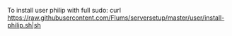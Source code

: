 To install user philip with full sudo:
 curl https://raw.githubusercontent.com/Flums/serversetup/master/user/install-philip.sh|sh
